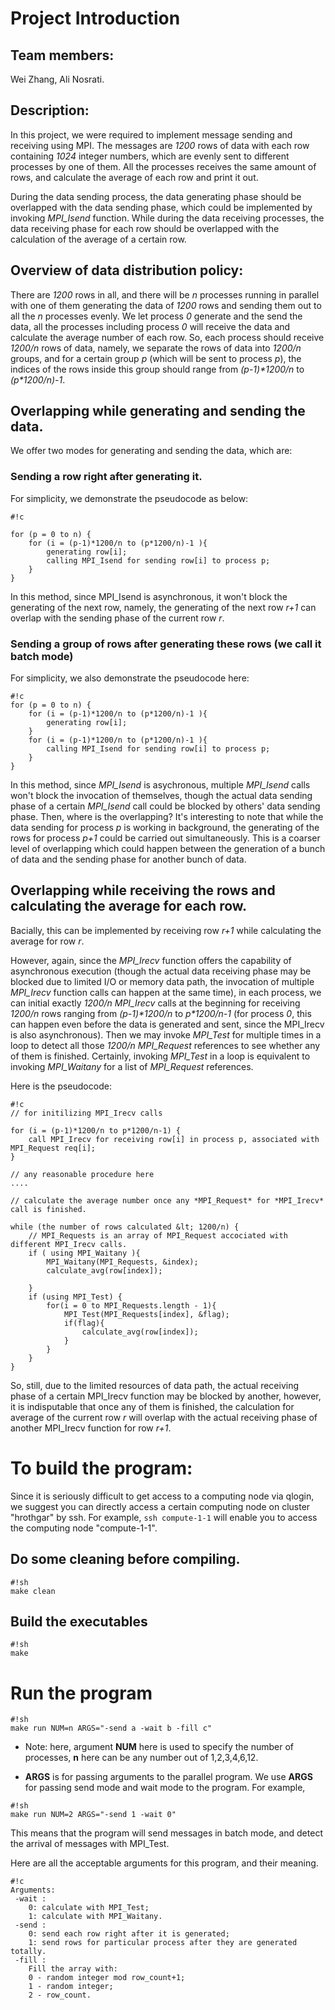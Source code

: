 # Project Introduction
    
## Team members: 

Wei Zhang, Ali Nosrati.

## Description: 

In this project, we were required to implement message sending and receiving using MPI. The messages are *1200* rows of data with each row containing *1024* integer numbers, which are evenly sent to different processes by one of them. All the processes receives the same amount of rows, and calculate the average of each row and print it out.

During the data sending process, the data generating phase should be overlapped with the data sending phase, which could be implemented by invoking *MPI_Isend* function. While during the data receiving processes, the data receiving phase for each row should be overlapped with the calculation of the average of a certain row.

## Overview of data distribution policy:

There are *1200* rows in all, and there will be *n* processes running in parallel with one of them generating the data of *1200* rows and sending them out to all the *n* processes evenly. We let process *0* generate and the send the data, all the processes including process *0* will receive the data and calculate the average number of each row. So, each process should receive *1200/n* rows of data, namely, we separate the rows of data into *1200/n* groups, and for a certain group *p* (which will be sent to process *p*), the indices of the rows inside this group should range from *(p-1)\*1200/n* to *(p\*1200/n)-1*. 

## Overlapping while generating and sending the data.

We offer two modes for generating and sending the data, which are:

### Sending a row right after generating it.

For simplicity, we demonstrate the pseudocode as below:

```
#!c

for (p = 0 to n) {
    for (i = (p-1)*1200/n to (p*1200/n)-1 ){
        generating row[i];
        calling MPI_Isend for sending row[i] to process p;
    }
}
```

In this method, since MPI_Isend is asynchronous, it won't block the generating of the next row, namely, the generating of the next row *r+1* can overlap with the sending phase of the current row *r*.

### Sending a group of rows after generating these rows (we call it batch mode)

For simplicity, we also demonstrate the pseudocode here:

```
#!c
for (p = 0 to n) {
    for (i = (p-1)*1200/n to (p*1200/n)-1 ){
        generating row[i];
    }
    for (i = (p-1)*1200/n to (p*1200/n)-1 ){
        calling MPI_Isend for sending row[i] to process p;
    }
}
```
In this method, since *MPI_Isend* is asychronous, multiple *MPI_Isend* calls won't block the invocation of themselves, though the actual data sending phase of a certain *MPI_Isend* call could be blocked by others' data sending phase. Then, where is the overlapping? It's interesting to note that while the data sending for process *p* is working in background, the generating of the rows for process *p+1* could be carried out simultaneously. This is a coarser level of overlapping which could happen between the generation of a bunch of data and the sending phase for another bunch of data.

## Overlapping while receiving the rows and calculating the average for each row.

Bacially, this can be implemented by receiving row *r+1* while calculating the average for row *r*. 

However, again, since the *MPI_Irecv* function offers the capability of asynchronous execution (though the actual data receiving phase may be blocked due to limited I/O or memory data path, the invocation of multiple *MPI_Irecv* function calls can happen at the same time), in each process, we can initial exactly *1200/n* *MPI_Irecv* calls at the beginning for receiving *1200/n* rows ranging from *(p-1)\*1200/n* to *p\*1200/n-1* (for process *0*, this can happen even before the data is generated and sent, since the MPI_Irecv is also asynchronous). Then we may invoke *MPI_Test* for multiple times in a loop to detect all those *1200/n* *MPI_Request* references to see whether any of them is finished. Certainly, invoking *MPI_Test* in a loop is equivalent to invoking *MPI_Waitany* for a list of *MPI_Request* references.

Here is the pseudocode:

```
#!c
// for initilizing MPI_Irecv calls

for (i = (p-1)*1200/n to p*1200/n-1) {
    call MPI_Irecv for receiving row[i] in process p, associated with MPI_Request req[i];
}

// any reasonable procedure here
....

// calculate the average number once any *MPI_Request* for *MPI_Irecv* call is finished.

while (the number of rows calculated &lt; 1200/n) {
    // MPI_Requests is an array of MPI_Request accociated with different MPI_Irecv calls.
    if ( using MPI_Waitany ){
        MPI_Waitany(MPI_Requests, &index);
        calculate_avg(row[index]);

    }
    if (using MPI_Test) {
        for(i = 0 to MPI_Requests.length - 1){
            MPI_Test(MPI_Requests[index], &flag);
            if(flag){
                calculate_avg(row[index]);
            } 
        }
    }
}
```

So, still, due to the limited resources of data path, the actual receiving phase of a certain MPI_Irecv function may be blocked by another, however, it is indisputable that once any of them is finished, the calculation for average of the current row *r* will overlap with the actual receiving phase of another MPI_Irecv function for row *r+1*.


# To build the program:

Since it is seriously difficult to get access to a computing node via qlogin, we suggest you can directly access a certain computing node on cluster "hrothgar" by ssh. For example, ```ssh compute-1-1``` will enable you to access the computing node "compute-1-1".


## Do some cleaning before compiling.

```
#!sh
make clean
```

## Build the executables

```
#!sh
make
```

# Run the program


```
#!sh
make run NUM=n ARGS="-send a -wait b -fill c"
```

- Note: here, argument **NUM** here is used to specify the number of processes, **n** here can be any number out of 1,2,3,4,6,12.

- **ARGS** is for passing arguments to the parallel program. We use **ARGS** for passing send mode and wait mode to the program. For example,

```
#!sh
make run NUM=2 ARGS="-send 1 -wait 0"
```
This means that the program will send messages in batch mode, and detect the arrival of messages with MPI_Test.

Here are all the acceptable arguments for this program, and their meaning.

```
#!c
Arguments:
 -wait : 
    0: calculate with MPI_Test; 
    1: calculate with MPI_Waitany.
 -send : 
    0: send each row right after it is generated; 
    1: send rows for particular process after they are generated totally.
 -fill : 
    Fill the array with: 
    0 - random integer mod row_count+1; 
    1 - random integer; 
    2 - row_count.
```